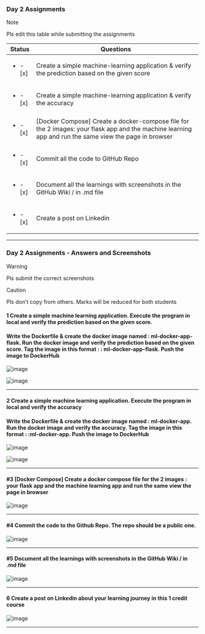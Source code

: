 ### Day 2 Assignments

> [!NOTE]
> Pls edit this table while submitting the assignments

| Status         | Questions     | 
|----------------|---------------|
| <ul><li>- [x] </li></ul> | Create a simple machine-learning application & verify the prediction based on the given score |
| <ul><li>- [x] </li></ul> | Create a simple machine-learning application & verify the accuracy |
| <ul><li>- [x] </li></ul> | [Docker Compose] Create a docker-compose file for the 2 images: your flask app and the machine learning app and run the same view the page in browser |
| <ul><li>- [x] </li></ul> | Commit all the code to GitHub Repo |
| <ul><li>- [x] </li></ul> | Document all the learnings with screenshots in the GitHub Wiki / in .md file |
| <ul><li>- [x] </li></ul> | Create a post on Linkedin  |

***

### Day 2 Assignments - Answers and Screenshots

> [!WARNING]
> Pls submit the correct screenshots

> [!CAUTION]
> Pls don't copy from others. Marks will be reduced for both students

#### 1 Create a simple machine learning application. Execute the program in local and verify the prediction based on the given score. 
#### Write the Dockerfile & create the docker image named : ml-docker-app-flask. Run the docker image and verify the prediction based on the given score. Tag the image in this format : <dockerhub-username>: ml-docker-app-flask. Push the image to DockerHub	

  ![image](https://github.com/user-attachments/assets/e82f190a-d59d-4f40-8a0c-d880b5fee94e)

  ![image](https://github.com/user-attachments/assets/36a0d66c-6b3a-4fb6-9a26-e3abc6918dd7)



***

#### 2 Create a simple machine learning application. Execute the program in local and verify the accuracy
#### Write the Dockerfile & create the docker image named : ml-docker-app. Run the docker image and verify the accuracy. Tag the image in this format : <dockerhub-username>:ml-docker-app. Push the image to DockerHub

  ![image](https://github.com/user-attachments/assets/7bc1772c-e249-4013-b5ae-329771107565)

  ![image](https://github.com/user-attachments/assets/7d4e7071-17da-45c3-a60b-e9e494250f24)
  


***

#### #3 [Docker Compose] Create a docker compose file for the 2 images : your flask app and the machine learning app and run the same view the page in browser

  ![image](https://github.com/user-attachments/assets/672c87e4-5602-428d-b01d-b82e62f1b4b3)


***

#### #4 Commit the code to the Github Repo. The repo should be a public one. 

  ![image](https://github.com/user-attachments/assets/a4abca44-b533-4b91-9830-bdbba90d03c5)

***

#### #5 Document all the learnings with screenshots in the GitHub Wiki / in .md file

  ![image](https://github.com/user-attachments/assets/b9cdb668-8298-4546-87d4-c6faae0b1744)


***

#### 6 Create a post on Linkedin about your learning journey in this 1 credit course

   ![image](https://github.com/user-attachments/assets/285f5402-3493-42ed-b76d-ed0b4f1124d1)


***
